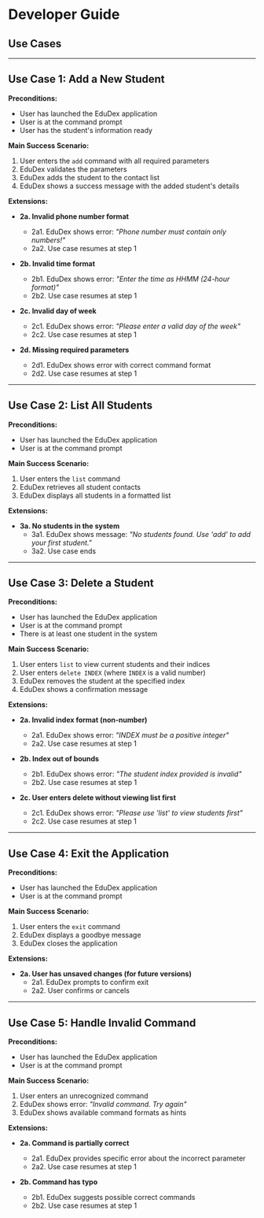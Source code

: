 # Developer Guide
## Use Cases

---

## Use Case 1: Add a New Student

**Preconditions:**
- User has launched the EduDex application
- User is at the command prompt
- User has the student's information ready

**Main Success Scenario:**
1. User enters the `add` command with all required parameters
2. EduDex validates the parameters
3. EduDex adds the student to the contact list
4. EduDex shows a success message with the added student's details

**Extensions:**
- **2a. Invalid phone number format**
    - 2a1. EduDex shows error: *"Phone number must contain only numbers!"*
    - 2a2. Use case resumes at step 1

- **2b. Invalid time format**
    - 2b1. EduDex shows error: *"Enter the time as HHMM (24-hour format)"*
    - 2b2. Use case resumes at step 1

- **2c. Invalid day of week**
    - 2c1. EduDex shows error: *"Please enter a valid day of the week"*
    - 2c2. Use case resumes at step 1

- **2d. Missing required parameters**
    - 2d1. EduDex shows error with correct command format
    - 2d2. Use case resumes at step 1

---

## Use Case 2: List All Students

**Preconditions:**
- User has launched the EduDex application
- User is at the command prompt

**Main Success Scenario:**
1. User enters the `list` command
2. EduDex retrieves all student contacts
3. EduDex displays all students in a formatted list

**Extensions:**
- **3a. No students in the system**
    - 3a1. EduDex shows message: *"No students found. Use 'add' to add your first student."*
    - 3a2. Use case ends

---

## Use Case 3: Delete a Student

**Preconditions:**
- User has launched the EduDex application
- User is at the command prompt
- There is at least one student in the system

**Main Success Scenario:**
1. User enters `list` to view current students and their indices
2. User enters `delete INDEX` (where `INDEX` is a valid number)
3. EduDex removes the student at the specified index
4. EduDex shows a confirmation message

**Extensions:**
- **2a. Invalid index format (non-number)**
    - 2a1. EduDex shows error: *"INDEX must be a positive integer"*
    - 2a2. Use case resumes at step 1

- **2b. Index out of bounds**
    - 2b1. EduDex shows error: *"The student index provided is invalid"*
    - 2b2. Use case resumes at step 1

- **2c. User enters delete without viewing list first**
    - 2c1. EduDex shows error: *"Please use 'list' to view students first"*
    - 2c2. Use case resumes at step 1

---

## Use Case 4: Exit the Application

**Preconditions:**
- User has launched the EduDex application
- User is at the command prompt

**Main Success Scenario:**
1. User enters the `exit` command
2. EduDex displays a goodbye message
3. EduDex closes the application

**Extensions:**
- **2a. User has unsaved changes (for future versions)**
    - 2a1. EduDex prompts to confirm exit
    - 2a2. User confirms or cancels

---

## Use Case 5: Handle Invalid Command

**Preconditions:**
- User has launched the EduDex application
- User is at the command prompt

**Main Success Scenario:**
1. User enters an unrecognized command
2. EduDex shows error: *"Invalid command. Try again"*
3. EduDex shows available command formats as hints

**Extensions:**
- **2a. Command is partially correct**
    - 2a1. EduDex provides specific error about the incorrect parameter
    - 2a2. Use case resumes at step 1

- **2b. Command has typo**
    - 2b1. EduDex suggests possible correct commands
    - 2b2. Use case resumes at step 1
